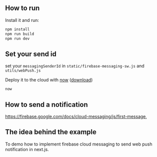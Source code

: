 ## How to run

Install it and run:

```bash
npm install
npm run build
npm run dev
```

## Set your send id

set your `messagingSenderId` in `static/firebase-messaging-sw.js` and `utils/webPush.js`

Deploy it to the cloud with [now](https://zeit.co/now) ([download](https://zeit.co/download))

```bash
now
```

## How to send a notification

https://firebase.google.com/docs/cloud-messaging/js/first-message,

## The idea behind the example

To demo how to implement firebase cloud messaging to send web push notification in next.js.
